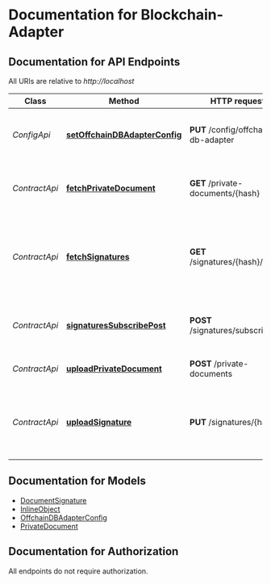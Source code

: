 # Documentation for Blockchain-Adapter

<a name="documentation-for-api-endpoints"></a>
## Documentation for API Endpoints

All URIs are relative to *http://localhost*

Class | Method | HTTP request | Description
------------ | ------------- | ------------- | -------------
*ConfigApi* | [**setOffchainDBAdapterConfig**](Apis/ConfigApi.md#setoffchaindbadapterconfig) | **PUT** /config/offchain-db-adapter | Update the configuration of the offchain-db-adapter
*ContractApi* | [**fetchPrivateDocument**](Apis/ContractApi.md#fetchprivatedocument) | **GET** /private-documents/{hash} | Fetch a private document from the database
*ContractApi* | [**fetchSignatures**](Apis/ContractApi.md#fetchsignatures) | **GET** /signatures/{hash}/{msp} | fetch all signatures for a given msp and a given document hash from the ledger
*ContractApi* | [**signaturesSubscribePost**](Apis/ContractApi.md#signaturessubscribepost) | **POST** /signatures/subscribe | subscribes a client to receive new signature events
*ContractApi* | [**uploadPrivateDocument**](Apis/ContractApi.md#uploadprivatedocument) | **POST** /private-documents | Upload a private document
*ContractApi* | [**uploadSignature**](Apis/ContractApi.md#uploadsignature) | **PUT** /signatures/{hash} | store a signature for the document identified by hash on the ledger


<a name="documentation-for-models"></a>
## Documentation for Models

 - [DocumentSignature](./Models/DocumentSignature.md)
 - [InlineObject](./Models/InlineObject.md)
 - [OffchainDBAdapterConfig](./Models/OffchainDBAdapterConfig.md)
 - [PrivateDocument](./Models/PrivateDocument.md)


<a name="documentation-for-authorization"></a>
## Documentation for Authorization

All endpoints do not require authorization.
